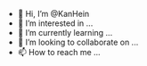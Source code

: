 - 👋 Hi, I’m @KanHein
- 👀 I’m interested in ...
- 🌱 I’m currently learning ...
- 💞️ I’m looking to collaborate on ...
- 📫 How to reach me ...

<!---
KanHein/KanHein is a ✨ special ✨ repository because its `README.md` (this file) appears on your GitHub profile.
You can click the Preview link to take a look at your changes.
--->
